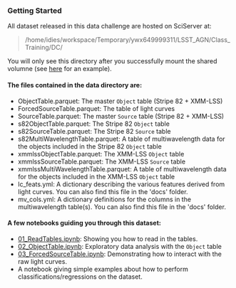 ### Getting Started
All dataset released in this data challenge are hosted on SciServer at:

>/home/idies/workspace/Temporary/ywx649999311/LSST_AGN/Class_Training/DC/

You will only see this directory after you successfully mount the shared volumne (see [here](https://github.com/RichardsGroup/LSST_training/blob/master/Setup/Container.ipynb) for an example).

#### The files contained in the data directory are:
- ObjectTable.parquet: The master `Object` table (Stripe 82 + XMM-LSS)
- ForcedSourceTable.parquet: The table of light curves
- SourceTable.parquet: The master `Source` table (Stripe 82 + XMM-LSS)
- s82ObjectTable.parquet: The Stripe 82 `Object` table
- s82SourceTable.parquet: The Stripe 82 `Source` table
- s82MultiWavelengthTable.parquet: A table of multiwavelength data for the objects included in the Stripe 82 `Object` table
- xmmlssObjectTable.parquet: The XMM-LSS `Object` table
- xmmlssSourceTable.parquet: The XMM-LSS `Source` table
- xmmlssMultiWavelengthTable.parquet: A table of multiwavelength data for the objects included in the XMM-LSS `Object` table
- lc_feats.yml: A dictionary describing the various features derived from light curves. You can also find this file in the 'docs' folder.
- mv_cols.yml: A dictionary definitions for the columns in the multiwavelength table(s). You can also find this file in the 'docs' folder.


#### A few notebooks guiding you through this dataset:
- [01_ReadTables.ipynb](01_ReadTables.ipynb): Showing you how to read in the tables.
- [02_ObjectTable.ipynb](02_ObjectTable.ipynb): Exploratory data analysis with the `Object` table
- [03_ForcedSourceTable.ipynb](03_ForcedSourceTable.ipynb): Demonstrating how to interact with the raw light curves.
- A notebook giving simple examples about how to perform classifications/regressions on the dataset.